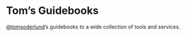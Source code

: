 # Tom’s Guidebooks

[@tomsoderlund](https://twitter.com/tomsoderlund)’s guidebooks to a wide collection of tools and services.
